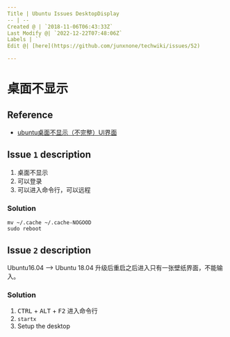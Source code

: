 ```yaml
---
Title | Ubuntu Issues DesktopDisplay
-- | --
Created @ | `2018-11-06T06:43:33Z`
Last Modify @| `2022-12-22T07:48:06Z`
Labels | ``
Edit @| [here](https://github.com/junxnone/techwiki/issues/52)

---
```


# 桌面不显示

## Reference
- [ubuntu桌面不显示（不完整）UI界面](https://blog.csdn.net/m0_37962554/article/details/79336744)


## Issue `1` description

1. 桌面不显示
2. 可以登录
3. 可以进入命令行，可以远程


### Solution

```
mv ~/.cache ~/.cache-NOGOOD
sudo reboot
```

## Issue `2` description

Ubuntu16.04 --> Ubuntu 18.04
升级后重启之后进入只有一张壁纸界面，不能输入。

### Solution

1.  <kbd>CTRL</kbd> +  <kbd>ALT</kbd> +  <kbd>F2</kbd> 进入命令行
2.  `startx`
3. Setup the desktop

